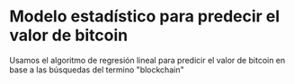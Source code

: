 # Modelo estadístico para predecir el valor de bitcoin
Usamos el algoritmo de regresión lineal para predicir el valor de bitcoin en base a las búsquedas del termino "blockchain"
